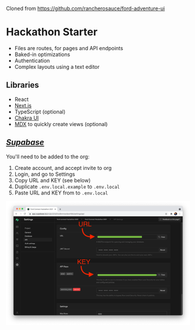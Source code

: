Cloned from https://github.com/rancherosauce/ford-adventure-ui

# Hackathon Starter

- Files are routes, for pages and API endpoints
- Baked-in optimizations
- Authentication
- Complex layouts using a text editor

## Libraries

- React
- [Next.js](https://nextjs.org/docs/getting-started)
- TypeScript (optional)
- [Chakra UI](https://chakra-ui.com/)
- [MDX](https://mdxjs.com/) to quickly create views (optional)

## _[Supabase](https://supabase.io/)_

You'll need to be added to the org:

1. Create account, and accept invite to org
1. Login, and go to Settings
1. Copy URL and KEY (see below)
1. Duplicate `.env.local.example` to `.env.local`
1. Paste URL and KEY from to `.env.local`

![Url and Key](/public/keyURL.png?raw=true)
